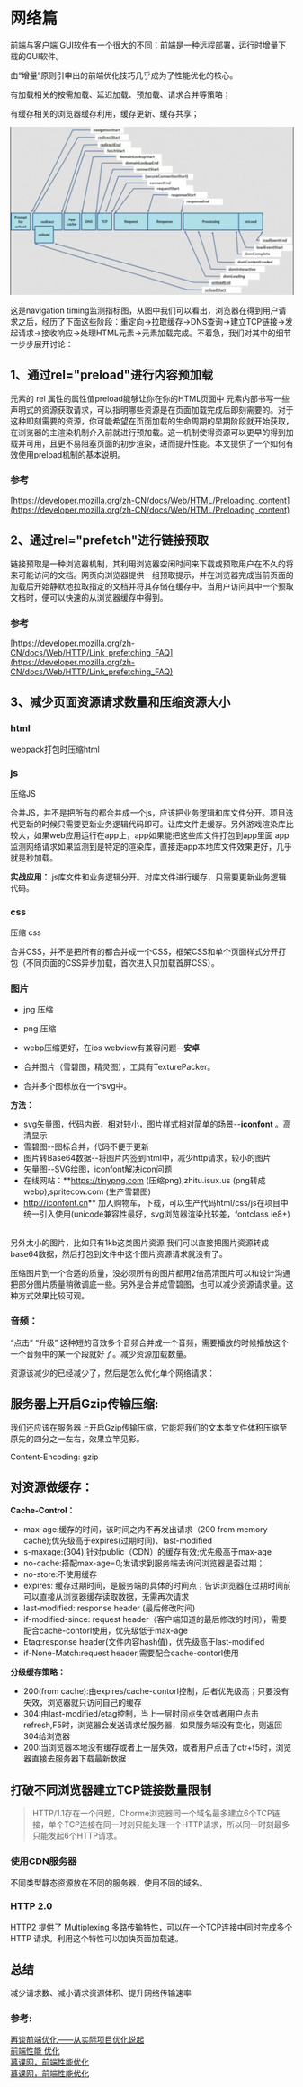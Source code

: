 # 网络篇

前端与客户端 GUI软件有⼀个很⼤的不同：前端是⼀种远程部署，运⾏时增量下载的GUI软件。 

由“增量”原则引申出的前端优化技巧⼏乎成为了性能优化的核⼼。 

有加载相关的按需加载、延迟加载、预加载、请求合并等策略； 

有缓存相关的浏览器缓存利⽤，缓存更新、缓存共享；

![](./image/navigationStart.jpg)

这是navigation timing监测指标图，从图中我们可以看出，浏览器在得到用户请求之后，经历了下面这些阶段：重定向→拉取缓存→DNS查询→建立TCP链接→发起请求→接收响应→处理HTML元素→元素加载完成。不着急，我们对其中的细节一步步展开讨论：

## 1、通过rel="preload"进行内容预加载

 <link> 元素的 rel 属性的属性值preload能够让你在你的HTML页面中 <head>元素内部书写一些声明式的资源获取请求，可以指明哪些资源是在页面加载完成后即刻需要的。对于这种即刻需要的资源，你可能希望在页面加载的生命周期的早期阶段就开始获取，在浏览器的主渲染机制介入前就进行预加载。这一机制使得资源可以更早的得到加载并可用，且更不易阻塞页面的初步渲染，进而提升性能。本文提供了一个如何有效使用preload机制的基本说明。
 
 
### 参考
[https://developer.mozilla.org/zh-CN/docs/Web/HTML/Preloading_content](https://developer.mozilla.org/zh-CN/docs/Web/HTML/Preloading_content)

## 2、通过rel="prefetch"进行链接预取

链接预取是一种浏览器机制，其利用浏览器空闲时间来下载或预取用户在不久的将来可能访问的文档。网页向浏览器提供一组预取提示，并在浏览器完成当前页面的加载后开始静默地拉取指定的文档并将其存储在缓存中。当用户访问其中一个预取文档时，便可以快速的从浏览器缓存中得到。

### 参考
[https://developer.mozilla.org/zh-CN/docs/Web/HTTP/Link_prefetching_FAQ](https://developer.mozilla.org/zh-CN/docs/Web/HTTP/Link_prefetching_FAQ)

## 3、减少页面资源请求数量和压缩资源大小

### html
webpack打包时压缩html

### js

压缩JS

合并JS，并不是把所有的都合并成一个js，应该把业务逻辑和库文件分开。项目迭代更新的时候只需要更新业务逻辑代码即可。让库文件走缓存。另外游戏渲染库比较大，如果web应用运行在app上，app如果能把这些库文件打包到app里面 app监测网络请求如果监测到是特定的渲染库，直接走app本地库文件效果更好，几乎就是秒加载。

**实战应用：** js库文件和业务逻辑分开。对库文件进行缓存，只需要更新业务逻辑代码。

### css

压缩 css

合并CSS，并不是把所有的都合并成一个CSS，框架CSS和单个页面样式分开打包（不同页面的CSS异步加载，首次进入只加载首屏CSS）。

### 图片

* jpg 压缩
* png 压缩
* webp压缩更好，在ios webview有兼容问题--**安卓**

* 合并图片（雪碧图，精灵图），工具有TexturePacker。
* 合并多个图标放在一个svg中。

**方法：**

* svg矢量图，代码内嵌，相对较小，图片样式相对简单的场景--**iconfont** 。高清显示
* 雪碧图--图标合并，代码不便于更新
* 图片转Base64数据--将图片内签到html中，减少http请求，较小的图片
* 矢量图--SVG绘图，iconfont解决icon问题
* 在线网站：**https://tinypng.com (压缩png),zhitu.isux.us (png转成webp),spritecow.com (生产雪碧图)  
* http://iconfont.cn**  加入购物车，下载，可以生产代码html/css/js在项目中统一引入使用(unicode兼容性最好，svg浏览器渲染比较差，fontclass ie8+)  

另外太小的图片，比如只有1kb这类图片资源 我们可以直接把图片资源转成base64数据，然后打包到文件中这个图片资源请求就没有了。

压缩图片到一个合适的质量，没必须所有的图片都用2倍高清图片可以和设计沟通把部分图片质量稍微调底一些。另外是合并成雪碧图，也可以减少资源请求量。这种方式效果比较可观。

### 音频：
“点击” “升级” 这种短的音效多个音频合并成一个音频，需要播放的时候播放这个一个音频中的某一个段就好了。减少资源加载数量。

资源该减少的已经减少了，然后是怎么优化单个网络请求：

## 服务器上开启Gzip传输压缩:

我们还应该在服务器上开启Gzip传输压缩，它能将我们的文本类文件体积压缩至原先的四分之一左右，效果立竿见影。

Content-Encoding: gzip

## 对资源做缓存：

**Cache-Control：**

- max-age:缓存的时间，该时间之内不再发出请求（200 from memory cache);优先级高于expires(过期时间)、last-modified  
- s-maxage:(304),针对public（CDN）的缓存有效;优先级高于max-age  
- no-cache:搭配max-age=0;发请求到服务端去询问浏览器是否过期；  
- no-store:不使用缓存  
- expires: 缓存过期时间，是服务端的具体的时间点；告诉浏览器在过期时间前可以直接从浏览器缓存读取数据，无需再次请求  
- last-modified: response header (最后修改时间)  
- if-modified-since: request header（客户端知道的最后修改的时间），需要配合cache-contorl使用，优先级低于max-age  
- Etag:response header(文件内容hash值)，优先级高于last-modified  
- if-None-Match:request header,需要配合cache-contorl使用  

**分级缓存策略：**

- 200(from cache):由expires/cache-contorl控制，后者优先级高；只要没有失效，浏览器就只访问自己的缓存  
- 304:由last-modified/etag控制，当上一层时间点失效或者用户点击refresh,F5时，浏览器会发送请求给服务器，如果服务端没有变化，则返回304给浏览器  
- 200:当浏览器本地没有缓存或者上一层失效，或者用户点击了ctr+f5时，浏览器直接去服务器下载最新数据  

## 打破不同浏览器建立TCP链接数量限制

>HTTP/1.1存在一个问题，Chorme浏览器同一个域名最多建立6个TCP链接，单个TCP连接在同一时刻只能处理一个HTTP请求，所以同一时刻最多只能发起6个HTTP请求。

### 使用CDN服务器

不同类型静态资源放在不同的服务器，使用不同的域名。

### HTTP 2.0

HTTP2 提供了 Multiplexing 多路传输特性，可以在一个TCP连接中同时完成多个 HTTP 请求。利用这个特性可以加快页面加载速。

## 总结
减少请求数、减小请求资源体积、提升网络传输速率

### 参考:

[再谈前端优化——从实际项目优化说起](https://github.com/creeperyang/blog/issues/14)  
[前端性能 优化](https://github.com/GerryIsWarrior/optimization)  
[慕课网，前端性能优化](https://github.com/Heyff12/web-high)  
[慕课网，前端性能优化](https://mp.weixin.qq.com/s/sU4Y2pBU659O1vNyZSSX5Q)